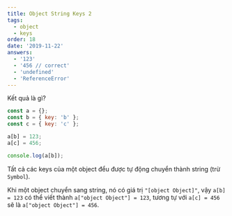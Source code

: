 ```yaml
---
title: Object String Keys 2
tags:
  - object
  - keys
order: 18
date: '2019-11-22'
answers:
  - '123'
  - '456 // correct'
  - 'undefined'
  - 'ReferenceError'
---
```


Kết quả là gì?

```javascript
const a = {};
const b = { key: 'b' };
const c = { key: 'c' };

a[b] = 123;
a[c] = 456;

console.log(a[b]);
```

<!-- explanation -->

Tất cả các keys của một object đểu được tự động chuyển thành string (trừ `Symbol`).

Khi một object chuyển sang string, nó có giá trị `"[object Object]"`, vậy `a[b] = 123` có thể viết thành `a["object Object"] = 123`, tương tự với `a[c] = 456` sẽ là `a["object Object"] = 456`.
